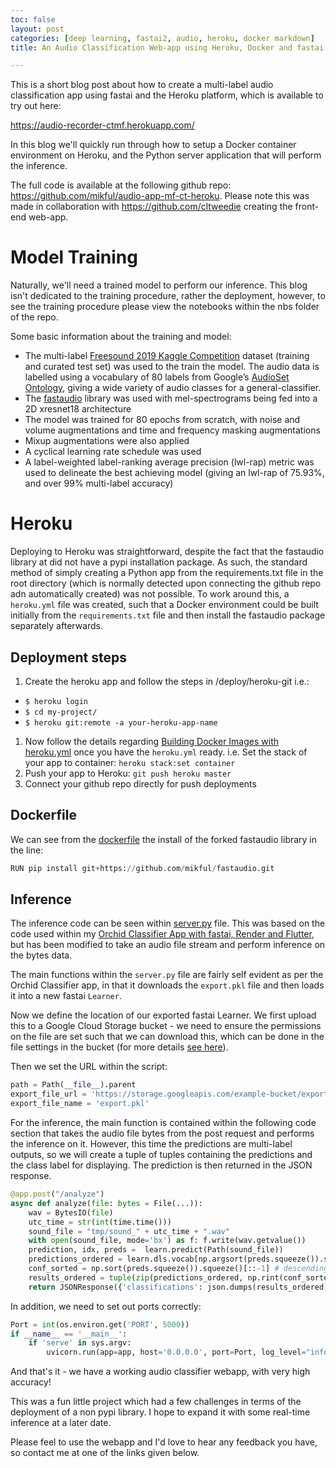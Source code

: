 ```yaml
---
toc: false
layout: post
categories: [deep learning, fastai2, audio, heroku, docker markdown]
title: An Audio Classification Web-app using Heroku, Docker and fastai

---
```


This is a short blog post about how to create a multi-label audio classification app using fastai and the Heroku platform, which is available to try out here:

https://audio-recorder-ctmf.herokuapp.com/

In this blog we'll quickly run through how to setup a Docker container environment on Heroku, and the Python server application that will perform the inference.

The full code is available at the following github repo: https://github.com/mikful/audio-app-mf-ct-heroku. Please note this was made in collaboration with https://github.com/cltweedie creating the front-end web-app.

# Model Training

Naturally, we'll need a trained model to perform our inference. This blog isn't dedicated to the training procedure, rather the deployment, however, to see the training procedure please view the notebooks within the nbs folder of the repo. 

Some basic information about the training and model:

* The multi-label [Freesound 2019 Kaggle Competition](https://www.kaggle.com/c/freesound-audio-tagging-2019) dataset (training and curated test set) was used to the train the model. The audio data is labelled using a vocabulary of 80 labels from Google’s [AudioSet Ontology](https://research.google.com/audioset////////ontology/index.html), giving a wide variety of audio classes for a general-classifier.
* The [fastaudio](https://fastaudio.github.io/) library was used with mel-spectrograms being fed into a 2D xresnet18 architecture
* The model was trained for 80 epochs from scratch, with noise and volume augmentations and time and frequency masking augmentations
* Mixup augmentations were also applied
* A cyclical learning rate schedule was used
* A label-weighted label-ranking average precision (lwl-rap) metric was used to delineate the best achieving model (giving an lwl-rap of 75.93%, and over 99% multi-label accuracy)

# Heroku

Deploying to Heroku was straightforward, despite the fact that the fastaudio library at did not have a pypi installation package. As such, the standard method of simply creating a Python app from the requirements.txt file in the root directory (which is normally detected upon connecting the github repo adn automatically created) was not possible. To work around this, a `heroku.yml` file was created, such that a Docker environment could be built initially from the `requirements.txt` file and then install the fastaudio package separately afterwards.

## Deployment steps

1. Create the heroku app and follow the steps in /deploy/heroku-git i.e.:

- `$ heroku login`
- `$ cd my-project/`
- `$ heroku git:remote -a your-heroku-app-name`

1. Now follow the details regarding [Building Docker Images with heroku.yml](https://devcenter.heroku.com/articles/build-docker-images-heroku-yml#getting-started) once you have the `heroku.yml` ready. i.e. Set the stack of your app to container: `heroku stack:set container`
2. Push your app to Heroku: `git push heroku master`
3. Connect your github repo directly for push deployments

## Dockerfile

We can see from the [dockerfile](https://github.com/mikful/audio-app-mf-ct-heroku/blob/master/Dockerfile) the install of the forked fastaudio library in the line:

```python
RUN pip install git+https://github.com/mikful/fastaudio.git
```

## Inference

The inference code can be seen within [server.py](https://github.com/mikful/audio-app-mf-ct-heroku/blob/master/app/server.py) file. This was based on the code used within my [Orchid Classifier App with fastai, Render and Flutter](https://mikful.github.io/blog/fastai/jupyter/render/flutter/2020/09/16/orchid-classifier-fastai-render-flutter-2.html), but  has been modified to take an audio file stream and perform inference on the bytes data.

The main functions within the `server.py` file are fairly self evident as per the Orchid Classifier app, in that it downloads the `export.pkl` file and then loads it into a new fastai `Learner`.

Now we define the location of our exported fastai Learner. We first upload this to a Google Cloud Storage bucket - we need to ensure the permissions on the file are set such that we can download this, which can be done in the file settings in the bucket (for more details [see here](https://cloud.google.com/storage/docs/access-control/making-data-public)).

Then we set the URL within the script:

```python
path = Path(__file__).parent
export_file_url = 'https://storage.googleapis.com/example-bucket/export.pkl' # google cloud bucket / file url
export_file_name = 'export.pkl'
```

For the inference, the main function is contained within the following code section that takes the audio file bytes from the post request and performs the inference on it. However, this time the predictions are multi-label outputs, so we will create a tuple of tuples containing the predictions and the class label for displaying.  The prediction is then returned in the JSON response.

```python
@app.post("/analyze")
async def analyze(file: bytes = File(...)):
    wav = BytesIO(file)
    utc_time = str(int(time.time()))
    sound_file = "tmp/sound_" + utc_time + ".wav"
    with open(sound_file, mode='bx') as f: f.write(wav.getvalue())
    prediction, idx, preds =  learn.predict(Path(sound_file))
    predictions_ordered = learn.dls.vocab[np.argsort(preds.squeeze()).squeeze()][::-1] # descending order
    conf_sorted = np.sort(preds.squeeze()).squeeze()[::-1] # descending order
    results_ordered = tuple(zip(predictions_ordered, np.rint(conf_sorted*100).tolist()))
    return JSONResponse({'classifications': json.dumps(results_ordered)})
```

In addition, we need to set out ports correctly:

```python
Port = int(os.environ.get('PORT', 5000))
if __name__ == '__main__':
    if 'serve' in sys.argv:
        uvicorn.run(app=app, host='0.0.0.0', port=Port, log_level="info") #heroku
```

And that's it - we have a working audio classifier webapp, with very high accuracy!

This was a fun little project which had a few challenges in terms of the deployment of a non pypi library. I hope to expand it with some real-time inference at a later date.

Please feel to use the webapp and I'd love to hear any feedback you have, so contact me at one of the links given below.